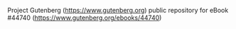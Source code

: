 Project Gutenberg (https://www.gutenberg.org) public repository for eBook #44740 (https://www.gutenberg.org/ebooks/44740)
